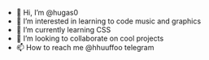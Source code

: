 - 👋 Hi, I’m @hugas0
- 👀 I’m interested in learning to code music and graphics
- 🌱 I’m currently learning CSS
- 💞️ I’m looking to collaborate on cool projects
- 📫 How to reach me @hhuuffoo telegram

<!---
hugas0/hugas0 is a ✨ special ✨ repository because its `README.md` (this file) appears on your GitHub profile.
You can click the Preview link to take a look at your changes.
--->
